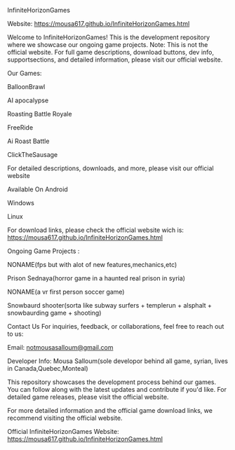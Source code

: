 InfiniteHorizonGames

Website:  https://mousa617.github.io/InfiniteHorizonGames.html

Welcome to InfiniteHorizonGames! This is the development repository where we showcase our ongoing game projects. Note: This is not the official website. For full game descriptions, download buttons, dev info, supportsections, and detailed information, please visit our official website.

Our Games:

BalloonBrawl

AI apocalypse

Roasting Battle Royale

FreeRide

Ai Roast Battle

ClickTheSausage


For detailed descriptions, downloads, and more, please visit our official website

Available On
Android

Windows

Linux

For download links, please check the official website wich is: https://mousa617.github.io/InfiniteHorizonGames.html

Ongoing Game Projects :

NONAME(fps but with alot of new features,mechanics,etc)

Prison Sednaya(horror game in a haunted real prison in syria)

NONAME(a vr first person soccer game)

Snowbaurd shooter(sorta like subway surfers + templerun + alsphalt + snowbaurding game + shooting)



Contact Us
For inquiries, feedback, or collaborations, feel free to reach out to us:

Email: notmousasalloum@gmail.com


Developer Info:
Mousa Salloum(sole developor behind all game, syrian, lives in Canada,Quebec,Monteal)

This repository showcases the development process behind our games. You can follow along with the latest updates and contribute if you'd like. For detailed game releases, please visit the official website.

For more detailed information and the official game download links, we recommend visiting the official website.

Official InfiniteHorizonGames Website:  https://mousa617.github.io/InfiniteHorizonGames.html
